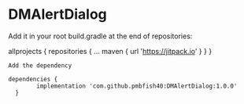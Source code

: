 # DMAlertDialog

Add it in your root build.gradle at the end of repositories:


  allprojects {
      repositories {
        ...
        maven { url 'https://jitpack.io' }
      }
    }
    
    Add the dependency
    
    dependencies {
	        implementation 'com.github.pmbfish40:DMAlertDialog:1.0.0'
	  }
